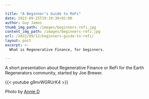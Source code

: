 ```yaml
---

title: "A Beginner's Guide to ReFi"
date: 2022-09-25T19:10:30+02:00
author: Guy James
thumb_img_path: /images/beginners-refi.jpg
content_img_path: /images/beginners-refi.jpg
url: /2022/09/12/beginners-guide-to-refi/
layout: post
excerpt: >-
  What is Regenerative Finance, for beginners.

---
```


A short presentation about Regenerative Finance or ReFi for the Earth Regenerators community, started by Joe Brewer.

{{< youtube g9nvWGRUrK4 >}}

Photo by <a href="https://www.pexels.com/photo/yellow-and-orange-leafed-trees-above-clouds-1563247/">Annie D</a> 
